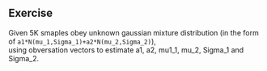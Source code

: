 ## Exercise
Given 5K smaples obey unknown gaussian mixture distribution (in the form of `a1*N(mu_1,Sigma_1)+a2*N(mu_2,Sigma_2)`),  
using obversation vectors to estimate a1, a2, mu1_1, mu_2, Sigma_1 and Sigma_2. 
